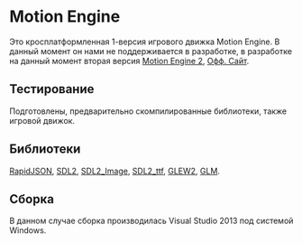 Motion Engine
==========
Это кросплатформленная 1-версия игрового движка Motion Engine.
В данный момент он нами не поддерживается в разработке, в разработке на данный момент вторая версия [Motion Engine 2](https://vk.com/motionengine), [Офф. Сайт](https://www.khotlenko.ru/engine/).

Тестирование
---------
Подготовлены, предварительно скомпилированные библиотеки, также игровой движок.

Библиотеки
------------
[RapidJSON](https://rapidjson.org/), [SDL2](https://www.libsdl.org/), [SDL2_Image](https://www.libsdl.org/projects/SDL_image/), [SDL2_ttf](https://www.libsdl.org/projects/SDL_ttf/), [GLEW2](http://glew.sourceforge.net/), [GLM](https://github.com/g-truc/glm).

Сборка
------------
В данном случае сборка производилась Visual Studio 2013 под системой Windows.
